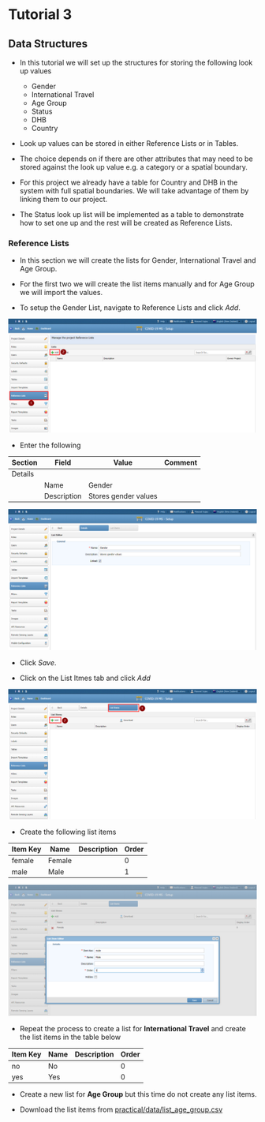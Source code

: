 # Tutorial 3

## Data Structures


- In this tutorial we will set up the structures for storing the following look up values
  - Gender
  - International Travel
  - Age Group
  - Status
  - DHB
  - Country

- Look up values can be stored in either Reference Lists or in Tables.

- The choice depends on if there are other attributes that may need to be stored against the look up value e.g. a category or a spatial boundary.

- For this project we already have a table for Country and DHB in the system with full spatial boundaries. We will take advantage of them by linking them to our project.

- The Status look up list will be implemented as a table to demonstrate how to set one up and the rest will be created as Reference Lists.

### Reference Lists

- In this section we will create the lists for Gender, International Travel and Age Group.

- For the first two we will create the list items manually and for Age Group we will import the values.

- To setup the Gender List, navigate to Reference Lists and click *Add*.

![Project Details](assets/RefList_Add.png)

- Enter the following

| Section | Field  | Value | Comment |
| ------------- | ------------- | ------------- | ------------- |
| Details |
|| Name | Gender | |
|| Description | Stores gender values | |

![Project Details](assets/RefList_Add_Gender.png)

- Click *Save*. 

- Click on the List Itmes tab and click *Add*

![Project Details](assets/RefList_Add_Gender_Add_Item.png)

- Create the following list items

| Item Key | Name  | Description | Order |
| ------------- | ------------- | ------------- | ------------- |
| female | Female | | 0 |
| male | Male | | 1 |

![Project Details](assets/RefList_Add_Gender_Add_Male.png)

- Repeat the process to create a list for **International Travel** and create the list items in the table below

| Item Key | Name  | Description | Order |
| ------------- | ------------- | ------------- | ------------- |
| no | No | | 0 |
| yes | Yes | | 0 |

- Create a new list for **Age Group** but this time do not create any list items.

- Download the list items from [practical/data/list_age_group.csv](practical/data/list_age_group.csv)




